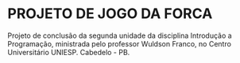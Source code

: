 # PROJETO DE JOGO DA FORCA
Projeto de conclusão da segunda unidade da disciplina Introdução a Programação, ministrada pelo professor Wuldson Franco, no Centro Universitário UNIESP. Cabedelo - PB.